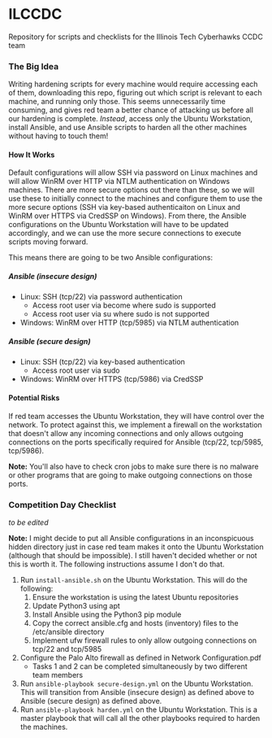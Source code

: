 # ILCCDC
Repository for scripts and checklists for the Illinois Tech Cyberhawks CCDC team

### The Big Idea
Writing hardening scripts for every machine would require accessing each of them, downloading this repo, figuring out which script is relevant to each machine, and running only those. This seems unnecessarily time consuming, and gives red team a better chance of attacking us before all our hardening is complete.
*Instead*, access only the Ubuntu Workstation, install Ansible, and use Ansible scripts to harden all the other machines without having to touch them!

#### How It Works
Default configurations will allow SSH via password on Linux machines and will allow WinRM over HTTP via NTLM authentication on Windows machines. There are more secure options out there than these, so we will use these to initially connect to the machines and configure them to use the more secure options (SSH via key-based authenticaiton on Linux and WinRM over HTTPS via CredSSP on Windows). From there, the Ansible configurations on the Ubuntu Workstation will have to be updated accordingly, and we can use the more secure connections to execute scripts moving forward.

This means there are going to be two Ansible configurations:
##### Ansible (insecure design)
- Linux: SSH (tcp/22) via password authentication
  - Access root user via become where sudo is supported
  - Access root user via su where sudo is not supported
- Windows: WinRM over HTTP (tcp/5985) via NTLM authentication
##### Ansible (secure design)
- Linux: SSH (tcp/22) via key-based authentication
  - Access root user via sudo
- Windows: WinRM over HTTPS (tcp/5986) via CredSSP

#### Potential Risks
If red team accesses the Ubuntu Workstation, they will have control over the network. To protect against this, we implement a firewall on the workstation that doesn't allow any incoming connections and only allows outgoing connections on the ports specifically required for Ansible (tcp/22, tcp/5985, tcp/5986).

**Note:** You'll also have to check cron jobs to make sure there is no malware or other programs that are going to make outgoing connections on those ports.

### Competition Day Checklist
*to be edited*

**Note:** I might decide to put all Ansible configurations in an inconspicuous hidden directory just in case red team makes it onto the Ubuntu Workstation (although that should be impossible). I still haven't decided whether or not this is worth it. The following instructions assume I don't do that.
1. Run `install-ansible.sh` on the Ubuntu Workstation. This will do the following:
   1. Ensure the workstation is using the latest Ubuntu repositories
   2. Update Python3 using apt
   3. Install Ansible using the Python3 pip module
   4. Copy the correct ansible.cfg and hosts (inventory) files to the /etc/ansible directory
   5. Implement ufw firewall rules to only allow outgoing connections on tcp/22 and tcp/5985
2. Configure the Palo Alto firewall as defined in Network Configuration.pdf
   - Tasks 1 and 2 can be completed simultaneously by two different team members
3. Run `ansible-playbook secure-design.yml` on the Ubuntu Workstation. This will transition from Ansible (insecure design) as defined above to Ansible (secure design) as defined above.
5. Run `ansible-playbook harden.yml` on the Ubuntu Workstation. This is a master playbook that will call all the other playbooks required to harden the machines.
